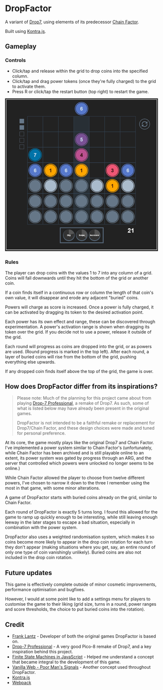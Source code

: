 # DropFactor

A variant of [Drop7](https://en.wikipedia.org/wiki/Drop7), using elements of its predecessor [Chain Factor](http://www.franklantz.net/chainfactor).

Built using [Kontra.js](https://straker.github.io/kontra/).

## Gameplay

### Controls

- Click/tap and release within the grid to drop coins into the specified column.
- Click/tap and drag power tokens (once they're fully charged) to the grid to activate them.
- Press R or click/tap the restart button (top right) to restart the game.

![A screenshot of the game, DropFactor](screenshot.png)

### Rules

The player can drop coins with the values 1 to 7 into any column of a grid. Coins will fall downwards until they hit the bottom of the grid or another coin.

If a coin finds itself in a continuous row or column the length of that coin's own value, it will disappear and erode any adjacent "buried" coins.

Powers will charge as score is increased. Once a power is fully charged, it can be activated by dragging its token to the desired activation point.

Each power has its own effect and range, these can be discovered through experimentation. A power's activation range is shown when dragging its token over the grid. If you decide not to use a power, release it outside of the grid.

Each round will progress as coins are dropped into the grid, or as powers are used. (Round progress is marked in the top left). After each round, a layer of buried coins will rise from the bottom of the grid, pushing everything else upwards.

If any dropped coin finds itself above the top of the grid, the game is over.

## How does DropFactor differ from its inspirations?

> Please note: Much of the planning for this project came about from playing [Drop-7 Professional](https://www.lexaloffle.com/bbs/?pid=35706), a remake of Drop7. As such, some of what is listed below may have already been present in the original games.
>
> DropFactor is not intended to be a faithful remake or replacement for Drop7/Chain Factor, and these design choices were made and tuned for personal preference.

At its core, the game mostly plays like the original Drop7 and Chain Factor. I've implemented a power system similar to Chain Factor's (unfortunately, while Chain Factor has been archived and is still playable online to an extent, its power system was gated by progress through an ARG, and the server that controlled which powers were unlocked no longer seems to be online.)

While Chain Factor allowed the player to choose from twelve different powers, I've chosen to narrow it down to the three I remember using the most in that game, with some minor alterations.

A game of DropFactor starts with buried coins already on the grid, similar to Chain Factor.

Each round of DropFactor is exactly 5 turns long. I found this allowed for the game to ramp up quickly enough to be interesting, while still leaving enough leeway in the later stages to escape a bad situation, especially in combination with the power system.

DropFactor also uses a weighted randomisation system, which makes it so coins become more likely to appear in the drop coin rotation for each turn they don't appear (making situations where you get, say, an entire round of only one type of coin vanishingly unlikely). Buried coins are also not included in the drop coin rotation.

## Future updates

This game is effectively complete outside of minor cosmetic improvements, performance optimisation and bugfixes.

However, I would at some point like to add a settings menu for players to customise the game to their liking (grid size, turns in a round, power ranges and score thresholds, the choice to put buried coins into the rotation).

## Credit

- [Frank Lantz](http://www.franklantz.net/chainfactor) - Developer of both the original games DropFactor is based on.
- [Drop-7 Professional](https://www.lexaloffle.com/bbs/?pid=35706) - A very good Pico-8 remake of Drop7, and a key inspiration behind this project.
- [Finite State Machines in JavaScript](https://www.youtube.com/watch?v=0NkfCi-hKCc) - Helped me understand a concept that became integral to the development of this game.
- [Vanilla Web - Poor Man's Signals](https://plainvanillaweb.com/blog/articles/2024-08-30-poor-mans-signals/) - Another concept used throughout DropFactor.
- [Kontra.js](https://straker.github.io/kontra/)
- [Webpack](https://webpack.js.org/)
